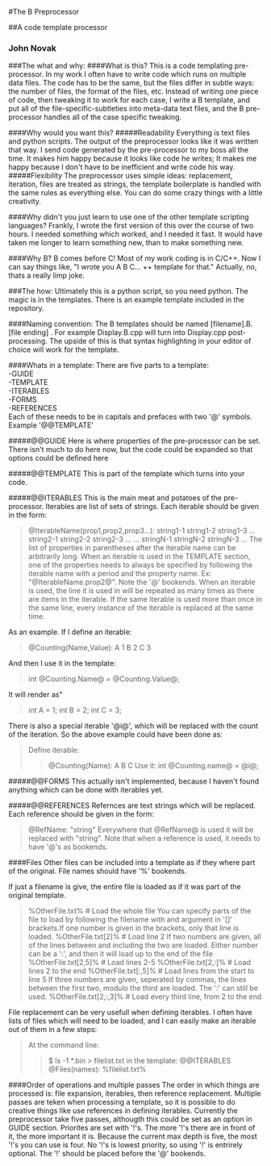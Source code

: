 #The B Preprocessor

##A code template processor

### John Novak

###The what and why:
####What is this?
This is a code templating pre-processor. In my work I often have to write code which runs on multiple data files. The code has to be the same, but the files differ in subtle ways: the number of files, the format of the files, etc. Instead of writing one piece of code, then tweaking it to work for each case, I write a B template, and put all of the file-specific-subtleties into meta-data text files, and the B pre-processor handles all of the case specific tweaking.

####Why would you want this?
#####Readability
Everything is text files and python scripts. The output of the preprocessor looks like it was written that way. I send code generated by the pre-processor to my boss all the time. It makes him happy because it looks like code he writes; It makes me happy because I don't have to be inefficient and write code his way.
#####Flexibility
The preprocessor uses simple ideas: replacement, iteration, files are treated as strings, the template boilerplate is handled with the same rules as everything else. You can do some crazy things with a little creativity.

####Why didn't you just learn to use one of the other template scripting languages?
Frankly, I wrote the first version of this over the course of two hours. I needed something which worked, and I needed it fast. It would have taken me longer to learn something new, than to make something new.

####Why B?
B comes before C! Most of my work coding is in C/C++. Now I can say things like, "I wrote you A B C... ++ template for that." Actually, no, thats a really limp joke. 

###The how:
Ultimately this is a python script, so you need python. The magic is in the templates. There is an example template included in the repository.

####Naming convention:
The B templates should be named [filename].B.[file ending] . For example Display.B.cpp will turn into Display.cpp post-processing. The upside of this is that syntax highlighting in your editor of choice will work for the template.

####Whats in a template:
There are five parts to a template:<br />
-GUIDE<br />
-TEMPLATE<br />
-ITERABLES<br />
-FORMS<br />
-REFERENCES<br />
Each of these needs to be in capitals and prefaces with two '@' symbols. Example '@@TEMPLATE'

#####@@GUIDE
Here is where properties of the pre-processor can be set. There isn't much to do here now, but the code could be expanded so that options could be defined here

#####@@TEMPLATE
This is part of the template which turns into your code.

#####@@ITERABLES
This is the main meat and potatoes of the pre-processor. Iterables are list of sets of strings. Each iterable should be given in the form:
>@IterableName(prop1,prop2,prop3...):
>string1-1 string1-2 string1-3 ...
>string2-1 string2-2 string2-3 ...
>...
>stringN-1 stringN-2 stringN-3 ...
The list of properties in parentheses after the iterable name can be arbitrarily long. When an iterable is used in the TEMPLATE section, one of the properties needs to always be specified by following the iterable name with a period and the property name. Ex: "@IterableName.prop2@". Note the '@' bookends. When an iterable is used, the line it is used in will be repeated as many times as there are items in the iterable. If the same iterable is used more than once in the same line, every instance of the iterable is replaced at the same time. 

As an example. If I define an iterable:
>@Counting(Name,Value):
>A 1
>B 2
>C 3

And then I use it in the template:
>int @Counting.Name@ = @Counting.Value@;

It will render as"
>int A = 1;
>int B = 2;
>int C = 3;

There is also a special iterable '@i@', which will be replaced with the count of the iteration. So the above example could have been done as:
>Define iterable:
>>@Counting(Name):
>>A
>>B
>>C
>Use it:
>>int @Counting.name@ = @i@;

#####@@FORMS
This actually isn't implemented, because I haven't found anything which can be done with iterables yet.

#####@@REFERENCES
Refernces are text strings which will be replaced. Each reference should be given in the form:
>@RefName:
>"string"
Everywhere that @RefName@ is used it will be replaced with "string". Note that when a reference is used, it needs to have '@'s as bookends.

####Files
Other files can be included into a template as if they where part of the original. File names should have '%' bookends.

If just a filename is give, the entire file is loaded as if it was part of the original template.
>%OtherFile.txt%  # Load the whole file
You can specify parts of the file to load by following the filename with and argument in '[]' brackets.If one number is given in the brackets, only that line is loaded.
>%OtherFile.txt[2]%  # Load line 2
If two numbers are given, all of the lines between and including the two are loaded. Either number can be a ':', and then it will load up to the end of the file
>%OtherFile.txt[2,5]%  # Load lines 2-5
>%OtherFile.txt[2,:]%  # Load lines 2 to the end
>%OtherFile.txt[:,5]%  # Load lines from the start to line 5
If three numbers are given, seperated by commas, the lines between the first two, modulo the third are loaded. The ':' can still be used.
>%OtherFile.txt[2,:,3]%  # Load every third line, from 2 to the end

File replacement can be very usefull when defining iterables. I often have lists of files which will need to be loaded, and I can easily make an iterable out of them in a few steps:
>At the command line:
>>$ ls -1 \*.bin > filelist.txt 
>in the template:
>>@@ITERABLES
>>@Files(names):
>>%filelist.txt%

####Order of operations and multiple passes
The order in which things are processed is: file expansion, iterables, then reference replacement. Multiple passes are teken when processing a template, so it is possible to do creative things like use references in defining iterables. Currently the preprocessor take five passes, althougth this could be set as an option in GUIDE section. Priorites are set with '!'s. The more '!'s there are in front of it, the more important it is. Because the current max depth is five, the most '!'s you can use is four. No '!'s is lowest priority, so using '!' is entrirely optional. The '!' should be placed before the '@' bookends.
